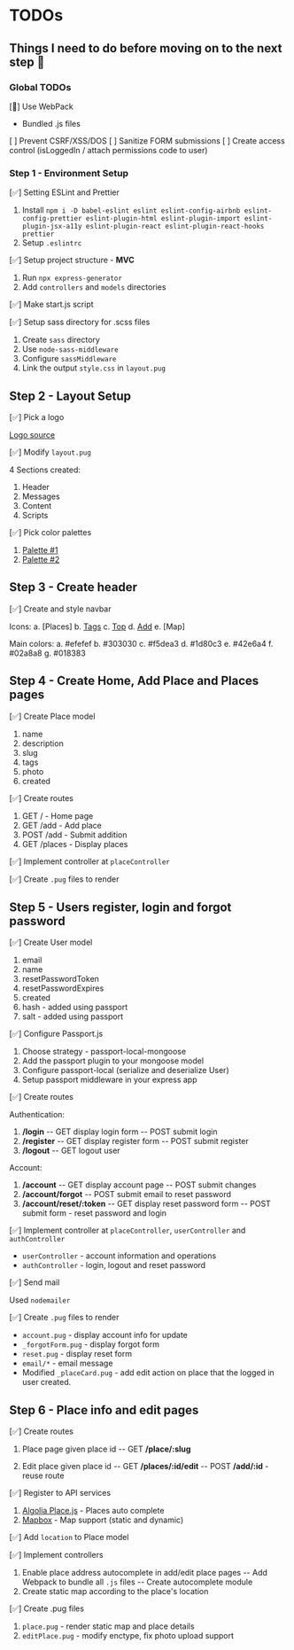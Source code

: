 # TODOs

## Things I need to do before moving on to the next step :construction:

### Global TODOs

[:construction:] Use WebPack

- Bundled .js files

[ ] Prevent CSRF/XSS/DOS
[ ] Sanitize FORM submissions
[ ] Create access control (isLoggedIn / attach permissions code to user)

### Step 1 - Environment Setup

[:white_check_mark:] Setting ESLint and Prettier

1.  Install `npm i -D babel-eslint eslint eslint-config-airbnb eslint-config-prettier eslint-plugin-html eslint-plugin-import eslint-plugin-jsx-a11y eslint-plugin-react eslint-plugin-react-hooks prettier`
2.  Setup `.eslintrc`

[:white_check_mark:] Setup project structure - **MVC**

1.  Run `npx express-generator`
2.  Add `controllers` and `models` directories

[:white_check_mark:] Make start.js script

[:white_check_mark:] Setup sass directory for .scss files

1.  Create `sass` directory
2.  Use `node-sass-middleware`
3.  Configure `sassMiddleware`
4.  Link the output `style.css` in `layout.pug`

## Step 2 - Layout Setup

[:white_check_mark:] Pick a logo

[Logo source]()

[:white_check_mark:] Modify `layout.pug`

4 Sections created:

1.  Header
2.  Messages
3.  Content
4.  Scripts

[:white_check_mark:] Pick color palettes

1.  [Palette #1](https://colorhunt.co/palette/166114)
2.  [Palette #2](https://www.schemecolor.com/aladdin-genie-blue-color-scheme.php)

## Step 3 - Create header

[:white_check_mark:] Create and style navbar

Icons:
a. [Places]
b. [Tags](https://www.flaticon.com/free-icon/hashtag_1827975?term=hashtag&page=1&position=5)
c. [Top](https://www.flaticon.com/free-icon/top-three_2282603?term=top&page=1&position=16)
d. [Add](https://www.flaticon.com/free-icon/plus-sign-in-circle_16909?term=add&page=1&position=17)
e. [Map]

Main colors:
a. \#efefef
b. \#303030
c. \#f5dea3
d. \#1d80c3
e. \#42e6a4
f. \#02a8a8
g. \#018383

## Step 4 - Create Home, Add Place and Places pages

[:white_check_mark:] Create Place model

1. name
2. description
3. slug
4. tags
5. photo
6. created

[:white_check_mark:] Create routes

1. GET / - Home page
2. GET /add - Add place
3. POST /add - Submit addition
4. GET /places - Display places

[:white_check_mark:] Implement controller at `placeController`

[:white_check_mark:] Create `.pug` files to render

## Step 5 - Users register, login and forgot password

[:white_check_mark:] Create User model

1. email
2. name
3. resetPasswordToken
4. resetPasswordExpires
5. created
6. hash - added using passport
7. salt - added using passport

[:white_check_mark:] Configure Passport.js

1. Choose strategy - passport-local-mongoose
2. Add the passport plugin to your mongoose model
3. Configure passport-local (serialize and deserialize User)
4. Setup passport middleware in your express app

[:white_check_mark:] Create routes

Authentication:

1. **/login**
   -- GET display login form
   -- POST submit login
2. **/register**
   -- GET display register form
   -- POST submit register
3. **/logout**
   -- GET logout user

Account:

1. **/account**
   -- GET display account page
   -- POST submit changes
2. **/account/forgot**
   -- POST submit email to reset password
3. **/account/reset/:token**
   -- GET display reset password form
   -- POST submit form - reset password and login

[:white_check_mark:] Implement controller at `placeController`, `userController` and `authController`

- `userController` - account information and operations
- `authController` - login, logout and reset password

[:white_check_mark:] Send mail

Used `nodemailer`

[:white_check_mark:] Create `.pug` files to render

- `account.pug` - display account info for update
- `_forgotForm.pug` - display forgot form
- `reset.pug` - display reset form
- `email/*` - email message
- Modified `_placeCard.pug` - add edit action on place that the logged in user created.

## Step 6 - Place info and edit pages

[:white_check_mark:] Create routes

1. Place page given place id
   -- GET **/place/:slug**

2. Edit place given place id
   -- GET **/places/:id/edit**
   -- POST **/add/:id** - reuse route

[:white_check_mark:] Register to API services

1. [Algolia Place.js](www.algolia.com) - Places auto complete
2. [Mapbox](https://www.mapbox.com/maps/) - Map support (static and dynamic)

[:white_check_mark:] Add `location` to Place model

[:white_check_mark:] Implement controllers

1. Enable place address autocomplete in add/edit place pages
   -- Add Webpack to bundle all `.js` files
   -- Create autocomplete module
2. Create static map according to the place's location

[:white_check_mark:] Create .pug files

1. `place.pug` - render static map and place details
2. `editPlace.pug` - modify enctype, fix photo upload support

